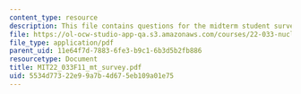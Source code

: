 ```yaml
---
content_type: resource
description: This file contains questions for the midterm student survey.
file: https://ol-ocw-studio-app-qa.s3.amazonaws.com/courses/22-033-nuclear-systems-design-project-fall-2011/5534d77322e99a7b4d675eb109a01e75_MIT22_033F11_mt_survey.pdf
file_type: application/pdf
parent_uid: 11e64f7d-7883-6fe3-b9c1-6b3d5b2fb886
resourcetype: Document
title: MIT22_033F11_mt_survey.pdf
uid: 5534d773-22e9-9a7b-4d67-5eb109a01e75
---
```

